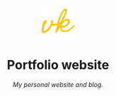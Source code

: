 <!-- header -->

<div align='center'>
  <img src='/static/img/logo_square_300px.png' width='75px' alt='Logo'>
  <h1>Portfolio website</h1>
  <p>
    <i>My personal website and blog.</i>
  </p>
</div>
